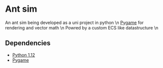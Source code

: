 
# Ant sim

An ant sim being developed as a uni project in python \n
[Pygame](www.pygame.org/news) for rendering and vector math \n
Powred by a custom ECS like datastructure \n

## Dependencies

+ [Python 1.12](https://www.python.org/downloads/)
+ [Pygame](www.pygame.org/news)
